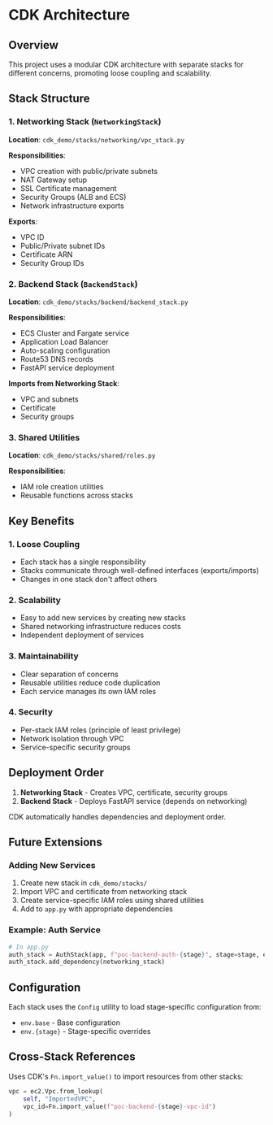 # CDK Architecture

## Overview

This project uses a modular CDK architecture with separate stacks for different concerns, promoting loose coupling and scalability.

## Stack Structure

### 1. Networking Stack (`NetworkingStack`)
**Location**: `cdk_demo/stacks/networking/vpc_stack.py`

**Responsibilities**:
- VPC creation with public/private subnets
- NAT Gateway setup
- SSL Certificate management
- Security Groups (ALB and ECS)
- Network infrastructure exports

**Exports**:
- VPC ID
- Public/Private subnet IDs
- Certificate ARN
- Security Group IDs

### 2. Backend Stack (`BackendStack`)
**Location**: `cdk_demo/stacks/backend/backend_stack.py`

**Responsibilities**:
- ECS Cluster and Fargate service
- Application Load Balancer
- Auto-scaling configuration
- Route53 DNS records
- FastAPI service deployment

**Imports from Networking Stack**:
- VPC and subnets
- Certificate
- Security groups

### 3. Shared Utilities
**Location**: `cdk_demo/stacks/shared/roles.py`

**Responsibilities**:
- IAM role creation utilities
- Reusable functions across stacks

## Key Benefits

### 1. **Loose Coupling**
- Each stack has a single responsibility
- Stacks communicate through well-defined interfaces (exports/imports)
- Changes in one stack don't affect others

### 2. **Scalability**
- Easy to add new services by creating new stacks
- Shared networking infrastructure reduces costs
- Independent deployment of services

### 3. **Maintainability**
- Clear separation of concerns
- Reusable utilities reduce code duplication
- Each service manages its own IAM roles

### 4. **Security**
- Per-stack IAM roles (principle of least privilege)
- Network isolation through VPC
- Service-specific security groups

## Deployment Order

1. **Networking Stack** - Creates VPC, certificate, security groups
2. **Backend Stack** - Deploys FastAPI service (depends on networking)

CDK automatically handles dependencies and deployment order.

## Future Extensions

### Adding New Services
1. Create new stack in `cdk_demo/stacks/`
2. Import VPC and certificate from networking stack
3. Create service-specific IAM roles using shared utilities
4. Add to `app.py` with appropriate dependencies

### Example: Auth Service
```python
# In app.py
auth_stack = AuthStack(app, f"poc-backend-auth-{stage}", stage=stage, env=env)
auth_stack.add_dependency(networking_stack)
```

## Configuration

Each stack uses the `Config` utility to load stage-specific configuration from:
- `env.base` - Base configuration
- `env.{stage}` - Stage-specific overrides

## Cross-Stack References

Uses CDK's `Fn.import_value()` to import resources from other stacks:
```python
vpc = ec2.Vpc.from_lookup(
    self, "ImportedVPC",
    vpc_id=Fn.import_value(f"poc-backend-{stage}-vpc-id")
)
``` 